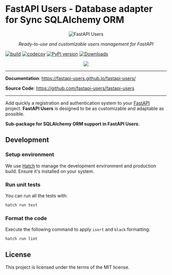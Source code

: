 # FastAPI Users - Database adapter for Sync SQLAlchemy ORM

<p align="center">
  <img src="https://raw.githubusercontent.com/frankie567/fastapi-users/master/logo.svg?sanitize=true" alt="FastAPI Users">
</p>

<p align="center">
    <em>Ready-to-use and customizable users management for FastAPI</em>
</p>

[![build](https://github.com/furkan-guvenc/fastapi-users-db-sync-sqlalchemy/workflows/Build/badge.svg)](https://github.com/fastapi-users/fastapi-users/actions)
[![codecov](https://codecov.io/gh/furkan-guvenc/fastapi-users-db-sync-sqlalchemy/branch/master/graph/badge.svg)](https://codecov.io/gh/furkan-guvenc/fastapi-users-db-sync-sqlalchemy)
[![PyPI version](https://badge.fury.io/py/fastapi-users-db-sync-sqlalchemy.svg)](https://badge.fury.io/py/fastapi-users-db-sync-sqlalchemy)
[![Downloads](https://pepy.tech/badge/fastapi-users-db-sync-sqlalchemy)](https://pepy.tech/project/fastapi-users-db-sync-sqlalchemy)
<p align="center">
<a href="https://github.com/sponsors/frankie567"><img src="https://md-buttons.francoisvoron.com/button.svg?text=Buy%20me%20a%20coffee%20%E2%98%95%EF%B8%8F&bg=ef4444&w=200&h=50"></a>
</p>

---

**Documentation**: <a href="https://fastapi-users.github.io/fastapi-users/" target="_blank">https://fastapi-users.github.io/fastapi-users/</a>

**Source Code**: <a href="https://github.com/fastapi-users/fastapi-users" target="_blank">https://github.com/fastapi-users/fastapi-users</a>

---

Add quickly a registration and authentication system to your [FastAPI](https://fastapi.tiangolo.com/) project. **FastAPI Users** is designed to be as customizable and adaptable as possible.

**Sub-package for SQLAlchemy ORM support in FastAPI Users.**

## Development

### Setup environment

We use [Hatch](https://hatch.pypa.io/latest/install/) to manage the development environment and production build. Ensure it's installed on your system.

### Run unit tests

You can run all the tests with:

```bash
hatch run test
```

### Format the code

Execute the following command to apply `isort` and `black` formatting:

```bash
hatch run lint
```

## License

This project is licensed under the terms of the MIT license.

